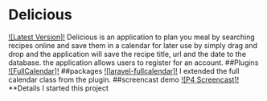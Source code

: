 # Delicious
[![Latest Version]!](http://p4.cs15class.online)
Delicious is an application to plan you meal by searching recipes online and save them in a calendar for later use by simply drag and drop and the application will save the recipe title, url and the date to the database. the application allows users to register for an account. 
##Plugins
[![FullCalendar]!](https://fullcalendar.io) 
##packages
[![laravel-fullcalendar]!](https://github.com/maddhatter/laravel-fullcalendar) 
I extended the full calendar class from the plugin.
##screencast demo
[![P4 Screencast]!](https://github.com/maddhatter/laravel-fullcalendar) 
**Details
I started this project 
